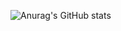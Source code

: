 ![Anurag's GitHub stats](https://github-readme-stats.vercel.app/api?username=GaBriellaCaRdosoInacio&count_private=true&include_all_commits=true&show_icons=true&hide=contribs,prs&cache_seconds=86400&theme=midnight-purple)
